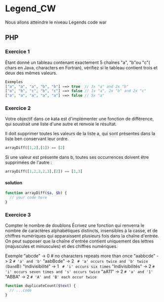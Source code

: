 # Legend_CW
Nous allons atteindre le niveau Legends  code war

## PHP

### Exercice 1
Étant donné un tableau contenant exactement 5 chaînes "a", "b"ou "c"( chars en Java, characters en Fortran), vérifiez si le tableau contient trois et deux des mêmes valeurs.

```php
Exemples
["a", "a", "a", "b", "b"] ==> true  // 3x "a" and 2x "b"
["a", "b", "c", "b", "c"] ==> false // 1x "a", 2x "b" and 2x "c"
["a", "a", "a", "a", "a"] ==> false // 5x "a"
```

### Exercice 2
Votre objectif dans ce kata est d'implémenter une fonction de différence, qui soustrait une liste d'une autre et renvoie le résultat.

Il doit supprimer toutes les valeurs de la liste a, qui sont présentes dans la liste ben conservant leur ordre.

```php
arrayDiff([1,2],[1]) == [2]
```
Si une valeur est présente dans b, toutes ses occurrences doivent être supprimées de l'autre :

```php
arrayDiff([1,2,2,2,3],[2]) == [1,3]
```
#### solution
```php
function arrayDiff($a, $b) {
  // your code here
}
```
### Exercice 3

Compter le nombre de doublons
Écrivez une fonction qui renverra le nombre de caractères alphabétiques distincts, insensibles à la casse, et de chiffres numériques qui apparaissent plusieurs fois dans la chaîne d'entrée. On peut supposer que la chaîne d'entrée contient uniquement des lettres (majuscules et minuscules) et des chiffres numériques.

Exemple
"abcde" -> 0 # no characters repeats more than once
"aabbcde" -> 2 `# 'a' and 'b'`
"aabBcde" -> 2 ` # 'a' occurs twice and 'b' twice (`b` and `B`)`
"indivisibilité" -> 1 ` # 'i' occurs six times`
"Indivisibilités" -> 2 `# 'i' occurs seven times and 's' occurs twice`
"aA11" -> 2 `# 'a' and '1'`
"ABBA" -> 2  `# 'A' and 'B' each occur twice`

```php
function duplicateCount($text) {
  // ...code
}
```

